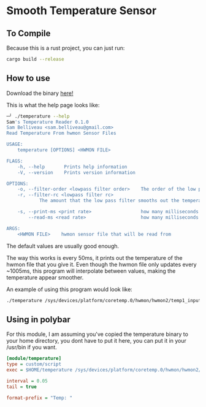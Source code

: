 # Smooth Temperature Sensor

## To Compile

Because this is a rust project, you can just run:

```sh
cargo build --release
```



## How to use

Download the binary [here!](https://github.com/Sam-Belliveau/temperature/releases/tag/v0.1.0)

This is what the help page looks like:
```sh
─╯ ./temperature --help
Sam's Temperature Reader 0.1.0
Sam Belliveau <sam.belliveau@gmail.com>
Read Temperature From hwmon Sensor Files

USAGE:
    temperature [OPTIONS] <HWMON FILE>

FLAGS:
    -h, --help       Prints help information
    -V, --version    Prints version information

OPTIONS:
    -o, --filter-order <lowpass filter order>    The order of the low pass filter [default: 3]
    -r, --filter-rc <lowpass filter rc>
            The amount that the low pass filter smooths out the temperatures [default: 2]

    -s, --print-ms <print rate>                  how many milliseconds between each print [default: 50]
        --read-ms <read rate>                    how many milliseconds between each sensor read [default: 450]

ARGS:
    <HWMON FILE>    hwmon sensor file that will be read from
```

The default values are usually good enough.

The way this works is every 50ms, it prints out the temperature of the hwmon file that you give it. Even though the hwmon file only updates every ~1005ms, this program will interpolate between values, making the temperature appear smoother.

An example of using this program would look like:
```sh
./temperature /sys/devices/platform/coretemp.0/hwmon/hwmon2/temp1_input 
```

## Using in polybar

For this module, I am assuming you've copied the temperature binary to your home directory, you dont have to put it here, you can put it in your /usr/bin if you want.

```ini
[module/temperature]
type = custom/script
exec = $HOME/temperature /sys/devices/platform/coretemp.0/hwmon/hwmon2/temp1_input 

interval = 0.05
tail = true 

format-prefix = "Temp: "
```

